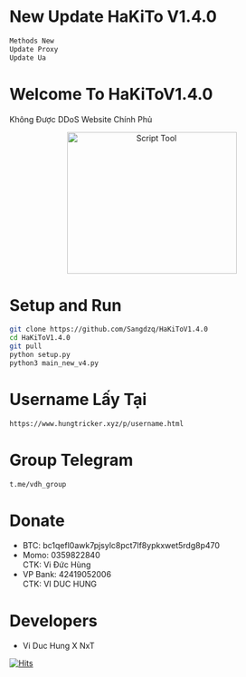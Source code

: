 # New Update HaKiTo V1.4.0
```sh
Methods New
Update Proxy
Update Ua
```
# Welcome To HaKiToV1.4.0
Không Được DDoS Website Chính Phủ<p align="center"><img src="https://i.imgur.com/kaQdEUB.jpg" width="300" height="250" alt="Script Tool"></p> 
# Setup and Run
```sh
git clone https://github.com/Sangdzq/HaKiToV1.4.0
cd HaKiToV1.4.0
git pull
python setup.py
python3 main_new_v4.py
```
# Username Lấy Tại
```sh
https://www.hungtricker.xyz/p/username.html
```
# Group Telegram
```sh
t.me/vdh_group
```
# Donate
* BTC: bc1qefl0awk7pjsylc8pct7lf8ypkxwet5rdg8p470
* Momo: 0359822840 <br>
CTK: Vi Đức Hùng 
* VP Bank: 42419052006 <br>
CTK: VI DUC HUNG 
# Developers
* Vi Duc Hung X NxT

[![Hits](https://hits.seeyoufarm.com/api/count/incr/badge.svg?url=https://github.com/Sangdzq/HaKiToV1.4.0hit-counter&count_bg=%230BD4FF&title_bg=%23525050&icon=github.svg&icon_color=%23000000&title=Views&edge_flat=true)](https://hits.seeyoufarm.com)



